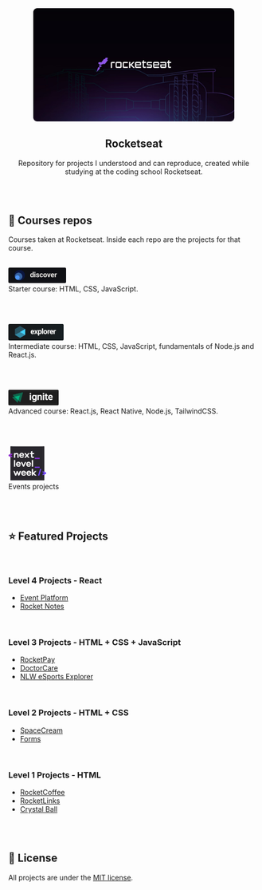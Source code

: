<div align="center">
  <img alt="Rocketseat" src="./.github/rocketseat-cover.png" width="80%"/>
</div>

<h2 align="center">
Rocketseat
</h2>
<p align="center">
Repository for projects I understood and can reproduce, created while studying at the coding school Rocketseat.
</p>

<br/>
<br/>

## :rocket: Courses repos
Courses taken at Rocketseat. Inside each repo are the projects for that course.

<br/>

<a href="./discover">
  <img alt="Ignite logo" src="./.github/discover-logo.png" style="width: 23%;">
</a>
<br/>
Starter course: HTML, CSS, JavaScript.

<br/><br/>

<a href="./explorer">
  <img alt="Ignite logo" src="./.github/explorer-logo.png" style="width: 22%; height: 22%;">
  </a>
  <br/>
  Intermediate course: HTML, CSS, JavaScript, fundamentals of Node.js and React.js.

  <br/><br/>

  <a href="./ignite">
  <img alt="Ignite logo" src="./.github/ignite-logo.png" style="width: 20%; height: 20%;">
  </a> 
  <br/>
  Advanced course: React.js, React Native, Node.js, TailwindCSS.
  
  <br/><br/>
  
  <a href="./events">
  <img alt="Ignite logo" src="./events/next-level-week/.github/nlw.png" style="width: 15%; height: 15%;">
  </a> 
  <br/>
  Events projects

<br/><br/>

## :star: Featured Projects

<br/>

### Level 4 Projects - React
- [Event Platform](https://github.com/diegommagno/rocketseat/tree/main/events/ignite-lab/events-platform)
- [Rocket Notes](https://github.com/diegommagno/rocketseat/tree/main/explorer/stage-09/rocketnotes)

<br/>

### Level 3 Projects - HTML + CSS + JavaScript

- [RocketPay](https://github.com/diegommagno/rocketseat/tree/main/events/explorer-lab/rocketpay)
- [DoctorCare](https://github.com/diegommagno/rocketseat/tree/main/events/next-level-week/2022/nlw-return/origin)
- [NLW eSports Explorer](https://github.com/diegommagno/rocketseat/tree/main/events/next-level-week/2022/nlw-esports/explorer)

<br/>

### Level 2 Projects - HTML + CSS

- [SpaceCream](https://github.com/diegommagno/rocketseat/tree/main/explorer/stage-03/advanced-css/space-cream)
- [Forms](https://github.com/diegommagno/rocketseat/tree/main/explorer/stage-03/create-your-event-form)

<br/>

### Level 1 Projects - HTML
- [RocketCoffee](https://github.com/diegommagno/rocketseat/tree/main/events/explorer-marathon/explorer-marathon-03/rocketcoffee)
- [RocketLinks](https://github.com/diegommagno/rocketseat/tree/main/events/explorer-marathon/explorer-marathon-02/rocketlinks)
- [Crystal Ball](https://github.com/diegommagno/rocketseat/tree/main/events/explorer-marathon/explorer-marathon-01/crystal-ball)

<br/><br/>

## 📘 License

All projects are under the [MIT license](LICENSE.md).
